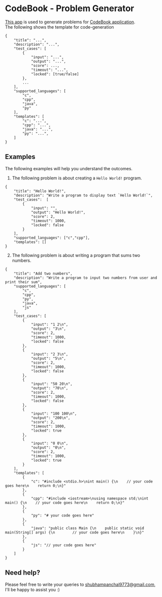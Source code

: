 # CodeBook - Problem Generator
[This app](https://panchalshubham0608.github.io/codebook-problem-generator/) is used to generate problems for [CodeBook application](https://github.com/panchalshubham0608/codebook/pkgs/container/codebook).  
The following shows the template for code-generation
```
{
	"title": "...",
	"description": "...",
	"test_cases": [
		{
			"input": "...",
			"output": "...",
			"score": ...,
			"timeout": "...",
			"locked": [true/false]
		},
		...
	],
	"supported_languages": [
		"c",
		"cpp",
		"java",
		"py"
	],
	"templates": [
		"c": "...",
		"cpp": "...",
		"java": "...",
		"py": "...",
	]
}
```

## Examples
The following examples will help you understand the outcomes.
1. The following problem is about creating a `Hello World!` program.
```
{
    "title": "Hello World!",
    "description": "Write a program to display text `Hello World!`",
    "test_cases":  [
        {
            "input": "",
            "output": "Hello World!",
            "score": 2,
            "timeout": 1000,
            "locked": false
        }
    ],
    "supported_languages": ["c","cpp"],
    "templates": []
}
```

2. The following problem is about writing a program that sums two numbers.
```
{
    "title": "Add two numbers",
    "description": "Write a program to input two numbers from user and print their sum",
    "supported_languages": [
        "c",
        "cpp",
        "py",
        "java",
        "js"
    ],
    "test_cases": [
        {
            "input": "1 2\n",
            "output": "3\n",
            "score": 2,
            "timeout": 1000,
            "locked": false
        },
        {
            "input": "2 3\n",
            "output": "5\n",
            "score": 2,
            "timeout": 1000,
            "locked": false
        },
        {
            "input": "50 20\n",
            "output": "70\n",
            "score": 2,
            "timeout": 1000,
            "locked": false
        },
        {
            "input": "100 100\n",
            "output": "200\n",
            "score": 2,
            "timeout": 1000,
            "locked": true
        },
        {
            "input": "0 0\n",
            "output": "0\n",
            "score": 2,
            "timeout": 1000,
            "locked": true
        }
    ],
    "templates": [
        {
            "c": "#include <stdio.h>\nint main() {\n    // your code goes here\n    return 0;\n}"
        },
        {
            "cpp": "#include <iostream>\nusing namespace std;\nint main() {\n    // your code goes here\n    return 0;\n}"
        },
        {
            "py": "# your code goes here"
        },
        {
            "java": "public class Main {\n    public static void main(String[] args) {\n        // your code goes here\n    }\n}"
        },
        {
            "js": "// your code goes here"
        }
    ]
}
```

## Need help?
Please feel free to write your queries to [shubhampanchal9773@gmail.com](mailto:shubhampanchal9773@gmail.com), I'll be happy to assist you :)

